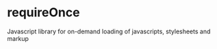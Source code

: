 requireOnce
===========

Javascript library for on-demand loading of javascripts, stylesheets and markup